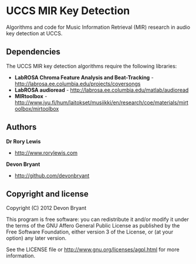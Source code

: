 UCCS MIR Key Detection
======================

Algorithms and code for Music Information Retrieval (MIR) research in audio key detection at UCCS.

Dependencies
------------

The UCCS MIR key detection algorithms require the following libraries:

+ **LabROSA Chroma Feature Analysis and Beat-Tracking** - http://labrosa.ee.columbia.edu/projects/coversongs
+ **LabROSA audioread** - http://labrosa.ee.columbia.edu/matlab/audioread
+ **MIRtoolbox** - http://www.jyu.fi/hum/laitokset/musiikki/en/research/coe/materials/mirtoolbox/mirtoolbox

Authors
-------

**Dr Rory Lewis**

+ http://www.rorylewis.com

**Devon Bryant**

+ http://github.com/devonbryant

Copyright and license
---------------------

Copyright (C) 2012  Devon Bryant

This program is free software: you can redistribute it and/or modify
it under the terms of the GNU Affero General Public License as published by
the Free Software Foundation, either version 3 of the License, or
(at your option) any later version.

See the LICENSE file or http://www.gnu.org/licenses/agpl.html for more information.